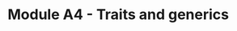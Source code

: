 # Module A4 - Traits and generics



<!-- TODO:
- Derive PartialEq and Eq on your struct
- Implmennt AsRef on your List type
- Implement Iterator on your struct
- 
>
